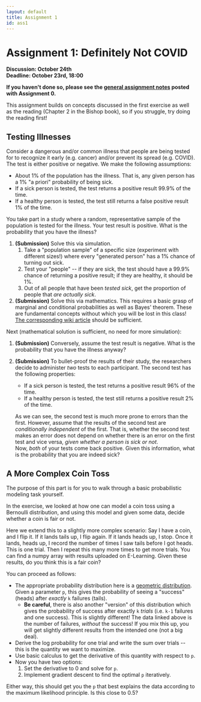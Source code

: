 ```yaml
---
layout: default
title: Assignment 1
id: ass1
---
```



# Assignment 1: Definitely Not COVID
**Discussion: October 24th**  
**Deadline: October 23rd, 18:00**

**If you haven't done so, please see the [general assignment notes](https://ovgu-ailab.github.io/lgm2025/assignment0.html)
posted with Assignment 0.**

This assignment builds on concepts discussed in the first exercise as well as the reading (Chapter 2 in the Bishop book),
so if you struggle, try doing the reading first!


## Testing Illnesses

Consider a dangerous and/or common illness that people are being tested for to recognize it early (e.g. cancer) 
and/or prevent its spread (e.g. COVID). 
The test is either positive or negative. We make the following assumptions:

- About 1% of the population has the illness. 
That is, any given person has a 1% "a priori" probability of being sick.
- If a sick person is tested, the test returns a positive result 99.9% of the time.
- If a healthy person is tested, the test still returns a false positive result 1% of the time.

You take part in a study where a random, representative sample of the population is tested for the illness. 
Your test result is positive. 
What is the probability that you have the illness?
1. **(Submission)** Solve this via simulation. 
   1. Take a "population sample" of a specific size (experiment with different sizes!) where every "generated person" 
   has a 1% chance of turning out sick.  
   2. Test your "people" -- if they are sick, the test should have a 99.9% chance of returning a positive result; 
   if they are healthy, it should be 1%.
   3. Out of all people that have been _tested sick_, get the proportion of people that _are actually sick_.
2. **(Submission)** Solve this via mathematics. 
This requires a basic grasp of marginal and conditional probabilities as well as Bayes' theorem. 
These are fundamental concepts without which you will be lost in this class! 
[The corresponding wiki article](https://en.wikipedia.org/wiki/Bayes%27_theorem) should be sufficient.
   
Next (mathematical solution is sufficient, no need for more simulation):
1. **(Submission)** Conversely, assume the test result is negative. 
What is the probability that you have the illness anyway?
2. **(Submission)** To bullet-proof the results of their study, the researchers decide to administer _two_ tests to each
participant.
The second test has the following properties:
   - If a sick person is tested, the test returns a positive result 96% of the time.
   - If a healthy person is tested, the test still returns a positive result 2% of the time.  
     
   As we can see, the second test is much more prone to errors than the first.
   However, assume that the results of the second test are _conditionally independent_ of the first. 
   That is, whether the second test makes an error does not depend on whether there is an error on the first test and 
   vice versa, _given whether a person is sick or not_.  
   Now, _both_ of your tests come back positive. 
   Given this information, what is the probability that you are indeed sick?
   

## A More Complex Coin Toss

The purpose of this part is for you to walk through a basic probabilistic modeling task yourself.

In the exercise, we looked at how one can model a coin toss using a Bernoulli distribution, and using this model and
given some data, decide whether a coin is fair or not.

Here we extend this to a slightly more complex scenario:
Say I have a coin, and I flip it.
If it lands tails up, I flip again.
If it lands heads up, I stop.
Once it lands, heads up, I record the number of times I saw tails before I got heads.
This is one trial.
Then I repeat this many more times to get more trials.
You can find a numpy array with results uploaded on E-Learning.
Given these results, do you think this is a fair coin?

You can proceed as follows:
- The appropriate probability distribution here is a 
[geometric distribution](https://en.wikipedia.org/wiki/Geometric_distribution).
Given a parameter `p`, this gives the probability of seeing a "success" (heads) after *exactly* `k` failures (tails).
   - **Be careful**, there is also another "version" of this distribution which gives the probability of success after exactly
  `k` *trials* (i.e. `k-1` failures and one success). 
  This is slightly different!
  The data linked above is the number of failures, _without_ the success!
  If you mix this up, you will get slightly different results from the intended one (not a big deal).
- Derive the log probability for one trial and write the sum over trials -- this is the quantity we want to maximize.
- Use basic calculus to get the derivative of this quantity with respect to `p`.
- Now you have two options:
  1. Set the derivative to 0 and solve for `p`.
  2. Implement gradient descent to find the optimal `p` iteratively.

Either way, this should get you the `p` that best explains the data according to the maximum likelihood principle.
Is this close to 0.5?
